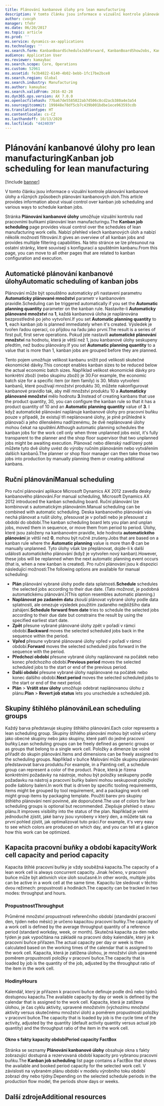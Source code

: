 ```yaml
---
title: Plánování kanbanové úlohy pro lean manufacturing
description: V tomto článku jsou informace o vizuální kontrole plánování kanbanové úlohy a různých způsobech plánování kanbanových úloh.
author: cvocph
manager: tfehr
ms.date: 06/20/2017
ms.topic: article
ms.prod: ''
ms.service: dynamics-ax-applications
ms.technology: ''
ms.search.form: KanbanBoardScheduleJobForward, KanbanBoardShowJobs, KanbanJobSchedulingListPage
audience: Application User
ms.reviewer: kamaybac
ms.search.scope: Core, Operations
ms.custom: 52961
ms.assetid: fe3b4822-6140-4b02-bebb-1fc17be2bce8
ms.search.region: Global
ms.search.industry: Manufacturing
ms.author: kamaybac
ms.search.validFrom: 2016-02-28
ms.dyn365.ops.version: AX 7.0.0
ms.openlocfilehash: 77ba67de5585022ab7d506c8cd2acb380a4e3a54
ms.sourcegitcommit: 199848e78df5cb7c439b001bdbe1ece963593cdb
ms.translationtype: HT
ms.contentlocale: cs-CZ
ms.lasthandoff: 10/13/2020
ms.locfileid: "4424039"
---
```

# <a name="kanban-job-scheduling-for-lean-manufacturing"></a><span data-ttu-id="ac095-103">Plánování kanbanové úlohy pro lean manufacturing</span><span class="sxs-lookup"><span data-stu-id="ac095-103">Kanban job scheduling for lean manufacturing</span></span>

[!include [banner](../includes/banner.md)]

<span data-ttu-id="ac095-104">V tomto článku jsou informace o vizuální kontrole plánování kanbanové úlohy a různých způsobech plánování kanbanových úloh.</span><span class="sxs-lookup"><span data-stu-id="ac095-104">This article provides information about visual control over kanban job scheduling and various ways to schedule kanban jobs.</span></span>  

<span data-ttu-id="ac095-105">Stránka **Plánování kanbanové úlohy** umožňuje vizuální kontrolu nad pracovními buňkami plánování lean manufacturingu.</span><span class="sxs-lookup"><span data-stu-id="ac095-105">The **Kanban job scheduling** page provides visual control over the schedules of lean manufacturing work cells.</span></span> <span data-ttu-id="ac095-106">Nabízí přehled všech kanbanových úloh a nabízí několik možností filtrování.</span><span class="sxs-lookup"><span data-stu-id="ac095-106">It gives an overview of all kanban jobs and provides multiple filtering capabilities.</span></span> <span data-ttu-id="ac095-107">Na této stránce se lze přesunout na ostatní stránky, které souvisejí s konfigurací a spuštěním kanbanu.</span><span class="sxs-lookup"><span data-stu-id="ac095-107">From this page, you can move to all other pages that are related to kanban configuration and execution.</span></span>

## <a name="automatic-scheduling-of-kanban-jobs"></a><span data-ttu-id="ac095-108">Automatické plánování kanbanové úlohy</span><span class="sxs-lookup"><span data-stu-id="ac095-108">Automatic scheduling of kanban jobs</span></span>
<span data-ttu-id="ac095-109">Plánování může být spouštěno automaticky při nastavení parametru **Automaticky plánované množství** parametr v kanbanovém pravidle.</span><span class="sxs-lookup"><span data-stu-id="ac095-109">Scheduling can be triggered automatically if you set the **Automatic planning quantity** parameter on the kanban rule.</span></span> <span data-ttu-id="ac095-110">Nastavíte-li **Automaticky plánované množství** na **1**, každá kanbanová úloha je naplánována bezprostředně po jeho vytvoření.</span><span class="sxs-lookup"><span data-stu-id="ac095-110">If you set **Automatic planning quantity** to **1**, each kanban job is planned immediately when it's created.</span></span> <span data-ttu-id="ac095-111">Výsledek je tvořen řadou operací, co přijdou na řadu jako první.</span><span class="sxs-lookup"><span data-stu-id="ac095-111">The result is a series of first pull, first serve operations.</span></span> <span data-ttu-id="ac095-112">Pokud jste nastavili **automatické plánování množství** na hodnotu, která je větší než 1, jsou kanbanové úlohy seskupeny předtím, než budou plánovány.</span><span class="sxs-lookup"><span data-stu-id="ac095-112">If you set **Automatic planning quantity** to a value that is more than 1, kanban jobs are grouped before they are planned.</span></span> 

<span data-ttu-id="ac095-113">Tento pojem umožňuje velikost kanbanu snížit pod velikosti skutečné ekonomické dávky.</span><span class="sxs-lookup"><span data-stu-id="ac095-113">This concept enables kanban sizes to be reduced below the actual economic batch sizes.</span></span> <span data-ttu-id="ac095-114">Například velikost ekonomické dávky pro konkrétní zboží (nebo skupinu zboží) je 30.</span><span class="sxs-lookup"><span data-stu-id="ac095-114">For example, the economic batch size for a specific item (or item family) is 30.</span></span> <span data-ttu-id="ac095-115">Místo vytvoření kanbanů, které používají množství produktu 30, můžete nakonfigurovat kanbanové pravidlo tak, aby měl množství produktu 10 a **Automaticky plánované množství** mělo hodnotu **3**.</span><span class="sxs-lookup"><span data-stu-id="ac095-115">Instead of creating kanbans that use the product quantity, 30, you can configure the kanban rule so that it has a product quantity of 10 and an **Automatic planning quantity** value of **3**.</span></span> <span data-ttu-id="ac095-116">I když automatické plánování naplánuje kanbanové úlohy pro pracovní buňku pouze v případě, že existují tři neplánované úlohy, je plně průhledné k plánovači a jeho dílenskému nadřízenému, že dvě neplánované úlohy mohou čekat na spuštění.</span><span class="sxs-lookup"><span data-stu-id="ac095-116">Although automatic planning schedules the kanban jobs for the work cell only when three unplanned jobs exist, it's fully transparent to the planner and the shop floor supervisor that two unplanned jobs might be awaiting execution.</span></span> <span data-ttu-id="ac095-117">Plánovač nebo dílenský nadřízený poté můžete tyto dvě úlohy uvést do výroby ručním plánováním nebo vytvářením dalších kanbanů.</span><span class="sxs-lookup"><span data-stu-id="ac095-117">The planner or shop floor manager can then take those two jobs into production by manually planning them or creating additional kanbans.</span></span>

## <a name="manual-scheduling"></a><span data-ttu-id="ac095-118">Ruční plánování</span><span class="sxs-lookup"><span data-stu-id="ac095-118">Manual scheduling</span></span>
<span data-ttu-id="ac095-119">Pro ruční plánování aplikace Microsoft Dynamics AX 2012 zavedla desky kanbanového plánování.</span><span class="sxs-lookup"><span data-stu-id="ac095-119">For manual scheduling, Microsoft Dynamics AX 2012 introduced the kanban scheduling board.</span></span> <span data-ttu-id="ac095-120">Ruční plánování lze kombinovat s automatickým plánováním.</span><span class="sxs-lookup"><span data-stu-id="ac095-120">Manual scheduling can be combined with automatic scheduling.</span></span> <span data-ttu-id="ac095-121">Deska kanbanového plánování vás nechá plánovat a rušit úlohy, přesouvat je v pořadí nebo je přesouvat z období do období.</span><span class="sxs-lookup"><span data-stu-id="ac095-121">The kanban scheduling board lets you plan and unplan jobs, moved them in sequence, or move them from period to period.</span></span> <span data-ttu-id="ac095-122">Úlohy, které jsou založeny na kanbanovém pravidle, kde hodnota **automatického plánování** je větší než **0**, mohou být ručně zrušeny.</span><span class="sxs-lookup"><span data-stu-id="ac095-122">Jobs that are based on a kanban rule where the **Automatic planning** value is more than **0** can be manually unplanned.</span></span> <span data-ttu-id="ac095-123">Tyto úlohy však lze přeplánovat, dojde-li k další události automatického plánování (když je vytvořen nový kanban).</span><span class="sxs-lookup"><span data-stu-id="ac095-123">However, these jobs will be replanned when the next automatic planning event occurs (that is, when a new kanban is created).</span></span> <span data-ttu-id="ac095-124">Pro ruční plánování jsou k dispozici následující možnosti:</span><span class="sxs-lookup"><span data-stu-id="ac095-124">The following options are available for manual scheduling:</span></span>

-   <span data-ttu-id="ac095-125">**Plán** plánování vybrané úlohy podle data splatnosti.</span><span class="sxs-lookup"><span data-stu-id="ac095-125">**Schedule** schedules the selected jobs according to their due date.</span></span> <span data-ttu-id="ac095-126">(Tato možnost, je podobná automatickému plánování.)</span><span class="sxs-lookup"><span data-stu-id="ac095-126">(This option resembles automatic planning.)</span></span>
-   <span data-ttu-id="ac095-127">**Naplánovat po zadaném datu** zkouší plánovat vybrané úlohy podle data splatnosti, ale omezuje výsledek použitím zadaného nejbližšího data zahájení.</span><span class="sxs-lookup"><span data-stu-id="ac095-127">**Schedule forward from date** tries to schedule the selected jobs according to their due date but constrains the result by using the specified earliest start date.</span></span>
-   <span data-ttu-id="ac095-128">**Zpět** přesune vybrané plánované úlohy zpět v pořadí v rámci období.</span><span class="sxs-lookup"><span data-stu-id="ac095-128">**Backward** moves the selected scheduled jobs back in the sequence within the period.</span></span>
-   <span data-ttu-id="ac095-129">**Vpřed** přesune vybrané plánované úlohy vpřed v pořadí v rámci období.</span><span class="sxs-lookup"><span data-stu-id="ac095-129">**Forward** moves the selected scheduled jobs forward in the sequence with the period.</span></span>
-   <span data-ttu-id="ac095-130">**Předchozí období** přesune vybrané úlohy naplánované na počátek nebo konec předchozího období.</span><span class="sxs-lookup"><span data-stu-id="ac095-130">**Previous period** moves the selected scheduled jobs to the start or end of the previous period.</span></span>
-   <span data-ttu-id="ac095-131">**Další období** přesune vybrané úlohy naplánované na počátek nebo konec dalšího období.</span><span class="sxs-lookup"><span data-stu-id="ac095-131">**Next period** moves the selected scheduled jobs to the start or end of the next period.</span></span>
-   <span data-ttu-id="ac095-132">**Plán** &gt; **Vrátit stav úlohy** umožňuje odebrat naplánovanou úlohu z plánu.</span><span class="sxs-lookup"><span data-stu-id="ac095-132">**Plan** &gt; **Revert job status** lets you unschedule a scheduled job.</span></span>

## <a name="lean-scheduling-groups"></a><span data-ttu-id="ac095-133">Skupiny štíhlého plánování</span><span class="sxs-lookup"><span data-stu-id="ac095-133">Lean scheduling groups</span></span>
<span data-ttu-id="ac095-134">Každý barva představuje skupiny štíhlého plánování.</span><span class="sxs-lookup"><span data-stu-id="ac095-134">Each color represents a lean scheduling group.</span></span> <span data-ttu-id="ac095-135">Skupiny štíhlého plánování mohou být volně určeny jako obecné skupiny nebo jako skupiny, které patří do jedné pracovní buňky.</span><span class="sxs-lookup"><span data-stu-id="ac095-135">Lean scheduling groups can be freely defined as generic groups or as groups that belong to a single work cell.</span></span> <span data-ttu-id="ac095-136">Položky a dimenze lze volně přiřadit do skupin plánování.</span><span class="sxs-lookup"><span data-stu-id="ac095-136">Items and dimensions can be freely assigned to the scheduling groups.</span></span> <span data-ttu-id="ac095-137">Například v buňce Malování může skupinu plánování představovat barva produktu.</span><span class="sxs-lookup"><span data-stu-id="ac095-137">For example, in a Painting cell, a schedule group can represent a color of the product.</span></span> <span data-ttu-id="ac095-138">Práce, která je řízena konkrétními požadavky na nástroje, mohou být položky seskupeny podle požadavku na nástroj a pracovní buňky balení mohou seskupovat položky podle šablony balení.</span><span class="sxs-lookup"><span data-stu-id="ac095-138">In work that is driven by specific tooling requirements, items might be grouped by tool requirement, and a packaging work cell might group items by packaging template.</span></span> <span data-ttu-id="ac095-139">Použití barev pro skupiny štíhlého plánování není povinné, ale doporučené.</span><span class="sxs-lookup"><span data-stu-id="ac095-139">The use of colors for lean scheduling groups is optional but recommended.</span></span> <span data-ttu-id="ac095-140">Zlepšuje přehled o stavu plánu.</span><span class="sxs-lookup"><span data-stu-id="ac095-140">It improves visibility into the status of the plan.</span></span> <span data-ttu-id="ac095-141">Například je velmi jednoduché zjistit, jaké barvy jsou vyrobeny v který den, a můžete tak na první pohled zjistit, jak optimalizovat tuto práci.</span><span class="sxs-lookup"><span data-stu-id="ac095-141">For example, it's very easy to see which colors are produced on which day, and you can tell at a glance how this work can be optimized.</span></span>

## <a name="work-cell-capacity-and-period-capacity"></a><span data-ttu-id="ac095-142">Kapacita pracovní buňky a období kapacity</span><span class="sxs-lookup"><span data-stu-id="ac095-142">Work cell capacity and period capacity</span></span>
<span data-ttu-id="ac095-143">Kapacita štíhlé pracovní buňky je vždy souběžná kapacita.</span><span class="sxs-lookup"><span data-stu-id="ac095-143">The capacity of a lean work cell is always concurrent capacity.</span></span> <span data-ttu-id="ac095-144">Jinak řečeno, v pracovní buňce může být aktivních více úloh současně.</span><span class="sxs-lookup"><span data-stu-id="ac095-144">In other words, multiple jobs can be active in a work cell at the same time.</span></span> <span data-ttu-id="ac095-145">Kapacitu lze sledovat v těchto dvou režimech: propustnosti a hodinách.</span><span class="sxs-lookup"><span data-stu-id="ac095-145">The capacity can be tracked in two modes: throughput and hours.</span></span>

### <a name="throughput"></a><span data-ttu-id="ac095-146">Propustnost</span><span class="sxs-lookup"><span data-stu-id="ac095-146">Throughput</span></span>

<span data-ttu-id="ac095-147">Průměrné množství propustnosti referenčního období (standardní pracovní den, týden nebo měsíc) je určeno kapacitou pracovní buňky.</span><span class="sxs-lookup"><span data-stu-id="ac095-147">The capacity of a work cell is defined by the average throughput quantity of a reference period (standard workday, week, or month).</span></span> <span data-ttu-id="ac095-148">Skutečná kapacita za den nebo týden je pak vypočítána na základě na pracovní doby kalendáře, který je k pracovní buňce přiřazen.</span><span class="sxs-lookup"><span data-stu-id="ac095-148">The actual capacity per day or week is then calculated based on the working times of the calendar that is assigned to the work cell.</span></span> <span data-ttu-id="ac095-149">Kapacita, která je zatížena úlohou, je množství úloh upravené poměrem propustnosti položky v pracovní buňce.</span><span class="sxs-lookup"><span data-stu-id="ac095-149">The capacity that is loaded by job is the quantity of the job, adjusted by the throughput ratio of the item in the work cell.</span></span>

### <a name="hours"></a><span data-ttu-id="ac095-150">Hodiny</span><span class="sxs-lookup"><span data-stu-id="ac095-150">Hours</span></span>

<span data-ttu-id="ac095-151">Kalendář, který je přiřazen k pracovní buňce definuje podle dnů nebo týdnů dostupnou kapacitu.</span><span class="sxs-lookup"><span data-stu-id="ac095-151">The available capacity by day or week is defined by the calendar that is assigned to the work cell.</span></span> <span data-ttu-id="ac095-152">Kapacita, která je zatížena úlohou, je čas cyklu aktivity, upravené množstvím (výchozímu množství aktivity versus skutečnému množství úloh) a poměrem propustnosti položky v pracovní buňce.</span><span class="sxs-lookup"><span data-stu-id="ac095-152">The capacity that is loaded by job is the cycle time of the activity, adjusted by the quantity (default activity quantity versus actual job quantity) and the throughput ratio of the item in the work cell.</span></span>

#### <a name="period-capacity-factbox"></a><span data-ttu-id="ac095-153">Okno s fakty kapacity období</span><span class="sxs-lookup"><span data-stu-id="ac095-153">Period capacity FactBox</span></span>

<span data-ttu-id="ac095-154">Stránka se seznamy **Plánování kanbanové úlohy** obsahuje okna s fakty zobrazující dostupná a rezervovaná období kapacity pro vybranou pracovní buňku.</span><span class="sxs-lookup"><span data-stu-id="ac095-154">The **Kanban job scheduling** list page contains a FactBox that shows the available and booked period capacity for the selected work cell.</span></span> <span data-ttu-id="ac095-155">V závislosti na vybraném plánu období v modelu výrobního toku období zobrazí dny nebo týdny.</span><span class="sxs-lookup"><span data-stu-id="ac095-155">Depending on the selected schedule periods in the production flow model, the periods show days or weeks.</span></span>

<a name="additional-resources"></a><span data-ttu-id="ac095-156">Další zdroje</span><span class="sxs-lookup"><span data-stu-id="ac095-156">Additional resources</span></span>
--------



